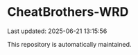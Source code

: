 # CheatBrothers-WRD

Last updated: 2025-06-21 13:15:56

This repository is automatically maintained.
